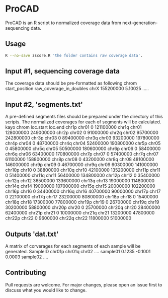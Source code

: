 # ProCAD

ProCAD is an R script to normalized coverage data from next-generation-sequencing data. 


## Usage

```bash
R --no-save zscore.R 'the folder contains raw coverage data'.
```

## Input #1, sequencing coverage data

The coverage data should be pre-formatted as following
chrom start_position  raw_coverage_in_doubles
chrX    155200000       5.10025
.....

## Input #2, 'segments.txt'

A pre-defined segments files should be prepared under the directory of this scripts. 
The normalized coverages for each of segments will be calculated.
kayo	chrom	loc.start	loc.end
chr1p	chr01	0	121100000
chr1q	chr01	128000000	249000000
chr2p	chr02	0	91000000
chr2q	chr02	95700000	242800000
chr3p	chr03	0	89400000
chr3q	chr03	93200000	197800000
chr4p	chr04	0	48700000
chr4q	chr04	52400000	190800000
chr5p	chr05	0	45800000
chr5q	chr05	50500000	180600000
chr6p	chr06	0	58400000
chr6q	chr06	63400000	170800000
chr7p	chr07	0	57400000
chr7q	chr07	61100000	158800000
chr8p	chr08	0	43200000
chr8q	chr08	48100000	146000000
chr9p	chr09	0	46700000
chr9q	chr09	60300000	141000000
chr10p	chr10	0	38800000
chr10q	chr10	42100000	135200000
chr11p	chr11	0	51400000
chr11q	chr11	56400000	134800000
chr12p	chr12	0	35400000
chr12q	chr12	36500000	133600000
chr13q	chr13	19000000	114800000
chr14q	chr14	19000000	107000000
chr15q	chr15	20000000	102200000
chr16p	chr16	0	34400000
chr16q	chr16	40700000	90000000
chr17p	chr17	0	22100000
chr17q	chr17	23200000	80800000
chr18p	chr18	0	15400000
chr18q	chr18	17300000	77800000
chr19p	chr19	0	26700000
chr19q	chr19	30200000	58800000
chr20p	chr20	0	25700000
chr20q	chr20	28400000	62400000
chr21p	chr21	0	10000000
chr21q	chr21	13200000	47800000
chr22p	chr22	0	9600000
chr22q	chr22	11800000	51000000

## Outputs 'dat.txt'
A matrix of corverages for each segments of each sample will be generated.
SampleID  chr01p  chr01q  chr02 ....
sample01  0.1235 -0.1001  0.0003
sample02
....

## Contributing
Pull requests are welcome. For major changes, please open an issue first to discuss what you would like to change.
